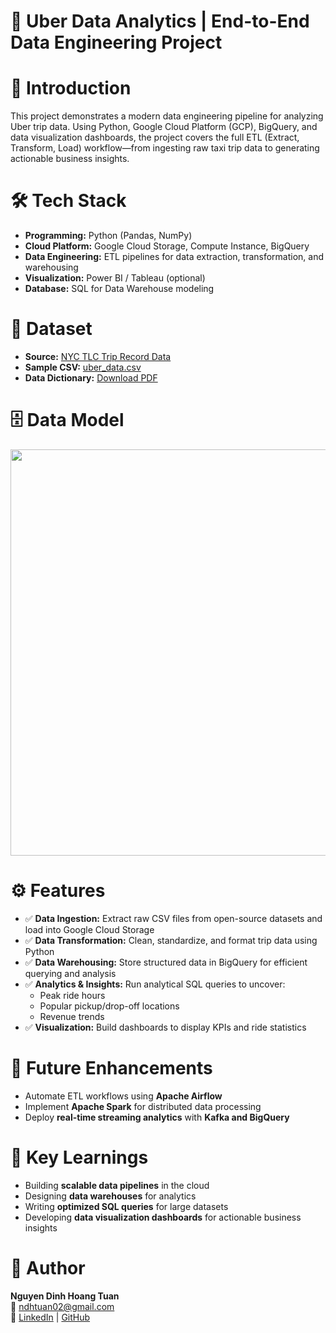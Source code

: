 # 🚖 Uber Data Analytics | End-to-End Data Engineering Project

# 📌 Introduction

This project demonstrates a modern data engineering pipeline for analyzing Uber trip data. Using Python, Google Cloud Platform (GCP), BigQuery, and data visualization dashboards, the project covers the full ETL (Extract, Transform, Load) workflow—from ingesting raw taxi trip data to generating actionable business insights.

# 🛠️ Tech Stack

- **Programming:** Python (Pandas, NumPy)
- **Cloud Platform:** Google Cloud Storage, Compute Instance, BigQuery
- **Data Engineering:** ETL pipelines for data extraction, transformation, and warehousing
- **Visualization:** Power BI / Tableau (optional)
- **Database:** SQL for Data Warehouse modeling

# 📂 Dataset

- **Source:** [NYC TLC Trip Record Data](https://www.nyc.gov/site/tlc/about/tlc-trip-record-data.page)
- **Sample CSV:** [uber_data.csv](https://github.com/Devhtuan/ETL_Uber/blob/main/data/uber_data.csv)
- **Data Dictionary:** [Download PDF](https://www.nyc.gov/assets/tlc/downloads/pdf/data_dictionary_trip_records_yellow.pdf)

# 🗄️ Data Model

<p align="center">
  <img src="data_model.png alt="Data Model" width="650"/>
</p>

# ⚙️ Features

- ✅ **Data Ingestion:** Extract raw CSV files from open-source datasets and load into Google Cloud Storage
- ✅ **Data Transformation:** Clean, standardize, and format trip data using Python
- ✅ **Data Warehousing:** Store structured data in BigQuery for efficient querying and analysis
- ✅ **Analytics & Insights:** Run analytical SQL queries to uncover:
  - Peak ride hours
  - Popular pickup/drop-off locations
  - Revenue trends
- ✅ **Visualization:** Build dashboards to display KPIs and ride statistics

# 🚀 Future Enhancements

- Automate ETL workflows using **Apache Airflow**
- Implement **Apache Spark** for distributed data processing
- Deploy **real-time streaming analytics** with **Kafka and BigQuery**

# 🎯 Key Learnings

- Building **scalable data pipelines** in the cloud
- Designing **data warehouses** for analytics
- Writing **optimized SQL queries** for large datasets
- Developing **data visualization dashboards** for actionable business insights

# 👤 Author

**Nguyen Dinh Hoang Tuan**  
📧 ndhtuan02@gmail.com  
🔗 [LinkedIn](https://www.linkedin.com/in/tuan-nguyen-02353b378) | [GitHub](https://github.com/Devhtuan)



